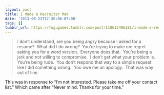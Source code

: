 ```yaml
---
layout: post
title: I Made a Recruiter Mad
date: '2013-08-23T17:30:06-07:00'
tags: []
tumblr_url: https://fugugames.tumblr.com/post/110612496181/i-made-a-recruiter-mad
---
```

> I don’t understand, are you being angry because I asked for a resume?&nbsp; What did I do wrong?&nbsp; You’re trying to make me regret asking you for a word version.&nbsp; Everyone does that.&nbsp; You’re being a jerk and not willing to compromise.&nbsp; I don’t get what your problem is.&nbsp; You’re being rude.&nbsp; You don’t respond that way to a simple request like I did something wrong.&nbsp; You owe me an apology.&nbsp; That was way out of line.

This was in response to “I’m not interested. Please take me off your contact list.” Which came after “Never mind. Thanks for your time.”
